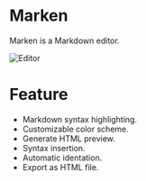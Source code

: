# Marken

Marken is a Markdown editor.

![Editor](https://cloud.githubusercontent.com/assets/853842/4174906/c7b5032c-35b0-11e4-8c74-3a2b0f596f53.jpg)

# Feature

* Markdown syntax highlighting.
* Customizable color scheme.
* Generate HTML preview.
* Syntax insertion.
* Automatic identation.
* Export as HTML file.
